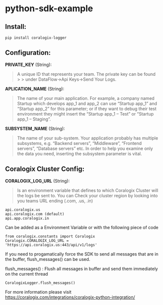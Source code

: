 # python-sdk-example

## Install:
```
pip install coralogix-logger
```

## Configuration:

**PRIVATE_KEY** (String): 
> A unique ID that represents your team. The private key can be found > > under DataFlow->Api Keys->Send Your Logs. 

**APLICATION_NAME** (String): 
>The name of your main application. For example, a company named Startup which develops app_1 and app_2 can use “Startup app_1” and “Startup app_2” for this parameter; or if they want to debug their test environment they might insert the “Startup app_1 – Test” or “Startup app_1 – Staging”.

**SUBSYSTEM_NAME** (String): 
>The name of your sub-system. Your application probably has multiple subsystems, e.g. “Backend servers”, “Middleware”, “Frontend servers”, “Database servers” etc. In order to help you examine only the data you need, inserting the subsystem parameter is vital.


## Coralogix Cluster Config:

**CORALOGIX_LOG_URL** (String):
>Is an environment variable that defines to which Coralogix Cluster will the logs be sent to. You can Check your cluster region by looking into you teams URL ending (.com, .us, .in)
```
api.coralogix.us 
api.coralogix.com (default)
api.app.coralogix.in

```

Can be added as a Environment Variable or with the following piece of code

```
from coralogix.constants import Coralogix
Coralogix.CORALOGIX_LOG_URL = 'https://api.coralogix.us:443/api/v1/logs'
```

If you need to progamatically force the SDK to send all messages that are in the buffer, flush_messages() can be used.

flush_messages() : Flush all messages in buffer and send them immediately on the current thread
```
CoralogixLogger.flush_messages()
```

For more information please visit https://coralogix.com/integrations/coralogix-python-integration/
